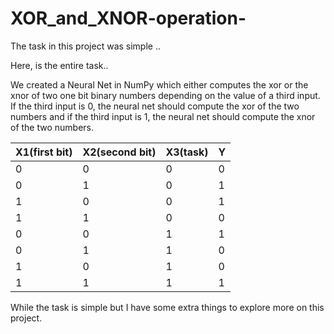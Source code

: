 # XOR_and_XNOR-operation-
The task in this project was simple ..

Here, is the entire task..

We created a Neural Net in NumPy which either computes the xor or the xnor of two one bit binary numbers depending on the value of a third input. If the third input is 0, the neural net should compute the xor of the two numbers and if the third input is 1, the neural net should compute the xnor of the two numbers.

X1(first bit) | X2(second bit) | X3(task) | Y
------------- | ---------------|----------|--
0 | 0 | 0 | 0
0 | 1 | 0 | 1
1 | 0 | 0 | 1
1 | 1 | 0 | 0
0 | 0 | 1 | 1
0 | 1 | 1 | 0
1 | 0 | 1 | 0
1 | 1 | 1 | 1


While the task is simple but I have some extra things to explore more on this project.
